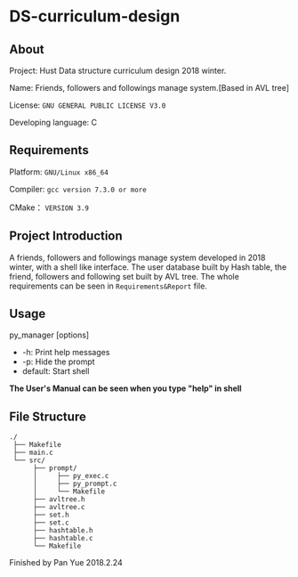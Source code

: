 # DS-curriculum-design

## About

Project: Hust Data structure curriculum design 2018 winter.

Name: Friends, followers and followings manage system.[Based in AVL tree]

License: `GNU GENERAL PUBLIC LICENSE V3.0`

Developing language: C

## Requirements

Platform: `GNU/Linux x86_64`

Compiler: `gcc version 7.3.0 or more`

CMake： `VERSION 3.9`

## Project Introduction

A friends, followers and followings manage system developed in 2018 winter, with a shell like interface. The user database built by Hash table, the friend, followers and following set built by AVL tree. The whole requirements can be seen in `Requirements&Report` file.

## Usage

py_manager [options]

* -h: Print help messages
* -p: Hide the prompt
* default: Start shell

**The User's Manual can be seen when you type "help" in shell**

## File Structure

```
./
 ├── Makefile
 ├── main.c
 └── src/
      ├── prompt/
      │     ├── py_exec.c
      │     ├── py_prompt.c
      │     └── Makefile
      ├── avltree.h
      ├── avltree.c
      ├── set.h
      ├── set.c
      ├── hashtable.h
      ├── hashtable.c
      └── Makefile
```

Finished by Pan Yue 2018.2.24